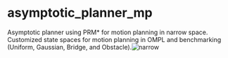 # asymptotic_planner_mp
Asymptotic planner using PRM* for motion planning in narrow space. Customized state spaces for motion planning in OMPL and benchmarking (Uniform, Gaussian, Bridge, and Obstacle).![narrow](https://github.com/user-attachments/assets/828b1f1b-cd92-4864-82fc-c8453a795a1f)
